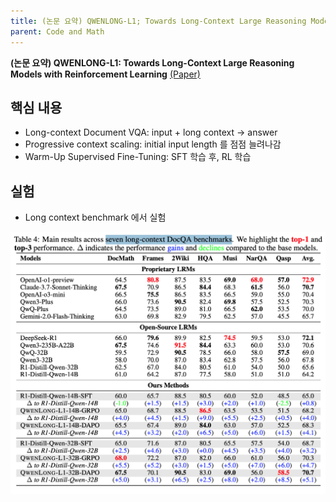 ```yaml
---
title: (논문 요약) QWENLONG-L1; Towards Long-Context Large Reasoning Models with Reinforcement Learning
parent: Code and Math
---
```


**(논문 요약) QWENLONG-L1: Towards Long-Context Large Reasoning Models with Reinforcement Learning** [(Paper)](https://www.arxiv.org/pdf/2505.17667)

## 핵심 내용
- Long-context Document VQA: input + long context -> answer
- Progressive context scaling: initial input length 를 점점 늘려나감
- Warm-Up Supervised Fine-Tuning: SFT 학습 후, RL 학습

## 실험
- Long context benchmark 에서 실험  

<img src="/data/papers/qwenlongl1/result.png" width="800" />
